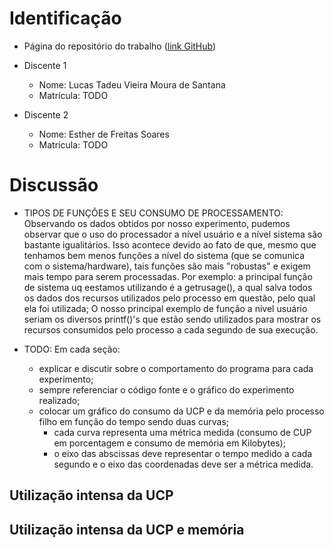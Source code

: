 # Identificação

* Página do repositório do trabalho ([link GitHub](TODO)) 

* Discente 1
	* Nome: Lucas Tadeu Vieira Moura de Santana
	* Matrícula: TODO 
* Discente 2
	* Nome: Esther de Freitas Soares
	* Matrícula: TODO

# Discussão 

* TIPOS DE FUNÇÕES E SEU CONSUMO DE PROCESSAMENTO: Observando os dados obtidos por nosso experimento, pudemos observar que o uso do processador a nível usuário e a nível sistema são bastante igualitários. Isso acontece devido ao fato de que, mesmo que tenhamos bem menos funções a nível do sistema (que se comunica com o sistema/hardware), tais funções são mais "robustas" e exigem mais tempo para serem processadas. Por exemplo: a principal função de sistema uq eestamos utilizando é a getrusage(), a qual salva todos os dados dos recursos utilizados pelo processo em questão, pelo qual ela foi utilizada; O nosso principal exemplo de função a nível usuário seriam os diversos printf()'s que estão sendo utilizados para mostrar os recursos consumidos pelo processo a cada segundo de sua execução.




* TODO: Em cada seção:
	* explicar e discutir sobre o comportamento do programa para cada experimento;
	* sempre referenciar o código fonte e o gráfico do experimento realizado;
	* colocar um gráfico do consumo da UCP e da memória pelo processo filho em função do tempo sendo duas curvas;
		* cada curva representa uma métrica medida (consumo de CUP em porcentagem e consumo de memória em Kilobytes);
		* o eixo das abscissas deve representar o tempo medido a cada segundo e o eixo das coordenadas deve ser a métrica medida.


## Utilização intensa da UCP


## Utilização intensa da UCP e memória
	
